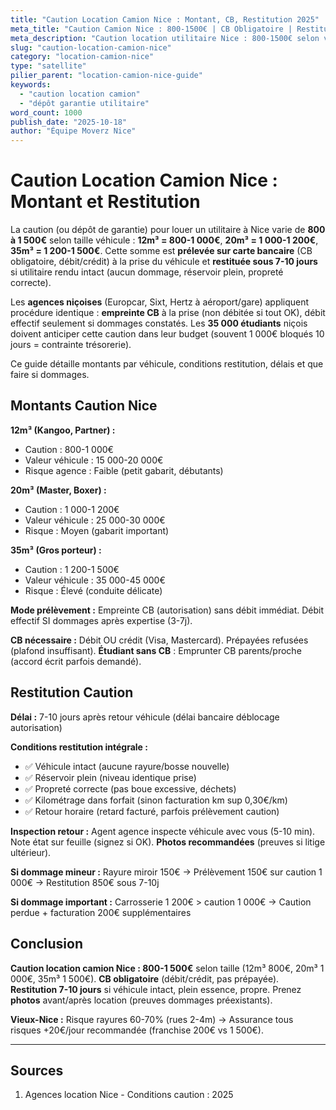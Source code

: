 ```yaml
---
title: "Caution Location Camion Nice : Montant, CB, Restitution 2025"
meta_title: "Caution Camion Nice : 800-1500€ | CB Obligatoire | Restitution 7j"
meta_description: "Caution location utilitaire Nice : 800-1500€ selon véhicule (12m³ 800€, 20m³ 1000€, 35m³ 1500€). CB obligatoire. Restitution 7-10j. Guide."
slug: "caution-location-camion-nice"
category: "location-camion-nice"
type: "satellite"
pilier_parent: "location-camion-nice-guide"
keywords:
  - "caution location camion"
  - "dépôt garantie utilitaire"
word_count: 1000
publish_date: "2025-10-18"
author: "Équipe Moverz Nice"
---
```


# Caution Location Camion Nice : Montant et Restitution

La caution (ou dépôt de garantie) pour louer un utilitaire à Nice varie de **800 à 1 500€** selon taille véhicule : **12m³ = 800-1 000€**, **20m³ = 1 000-1 200€**, **35m³ = 1 200-1 500€**. Cette somme est **prélevée sur carte bancaire** (CB obligatoire, débit/crédit) à la prise du véhicule et **restituée sous 7-10 jours** si utilitaire rendu intact (aucun dommage, réservoir plein, propreté correcte).

Les **agences niçoises** (Europcar, Sixt, Hertz à aéroport/gare) appliquent procédure identique : **empreinte CB** à la prise (non débitée si tout OK), débit effectif seulement si dommages constatés. Les **35 000 étudiants** niçois doivent anticiper cette caution dans leur budget (souvent 1 000€ bloqués 10 jours = contrainte trésorerie).

Ce guide détaille montants par véhicule, conditions restitution, délais et que faire si dommages.

## Montants Caution Nice

**12m³ (Kangoo, Partner) :**
- Caution : 800-1 000€
- Valeur véhicule : 15 000-20 000€
- Risque agence : Faible (petit gabarit, débutants)

**20m³ (Master, Boxer) :**
- Caution : 1 000-1 200€
- Valeur véhicule : 25 000-30 000€
- Risque : Moyen (gabarit important)

**35m³ (Gros porteur) :**
- Caution : 1 200-1 500€
- Valeur véhicule : 35 000-45 000€
- Risque : Élevé (conduite délicate)

**Mode prélèvement :** Empreinte CB (autorisation) sans débit immédiat. Débit effectif SI dommages après expertise (3-7j).

**CB nécessaire :** Débit OU crédit (Visa, Mastercard). Prépayées refusées (plafond insuffisant). **Étudiant sans CB** : Emprunter CB parents/proche (accord écrit parfois demandé).

## Restitution Caution

**Délai :** 7-10 jours après retour véhicule (délai bancaire déblocage autorisation)

**Conditions restitution intégrale :**
- ✅ Véhicule intact (aucune rayure/bosse nouvelle)
- ✅ Réservoir plein (niveau identique prise)
- ✅ Propreté correcte (pas boue excessive, déchets)
- ✅ Kilométrage dans forfait (sinon facturation km sup 0,30€/km)
- ✅ Retour horaire (retard facturé, parfois prélèvement caution)

**Inspection retour :** Agent agence inspecte véhicule avec vous (5-10 min). Note état sur feuille (signez si OK). **Photos recommandées** (preuves si litige ultérieur).

**Si dommage mineur :** Rayure miroir 150€ → Prélèvement 150€ sur caution 1 000€ → Restitution 850€ sous 7-10j

**Si dommage important :** Carrosserie 1 200€ > caution 1 000€ → Caution perdue + facturation 200€ supplémentaires

## Conclusion

**Caution location camion Nice : 800-1 500€** selon taille (12m³ 800€, 20m³ 1 000€, 35m³ 1 500€). **CB obligatoire** (débit/crédit, pas prépayée). **Restitution 7-10 jours** si véhicule intact, plein essence, propre. Prenez **photos** avant/après location (preuves dommages préexistants).

**Vieux-Nice :** Risque rayures 60-70% (rues 2-4m) → Assurance tous risques +20€/jour recommandée (franchise 200€ vs 1 500€).

---

## Sources

1. Agences location Nice - Conditions caution : 2025


